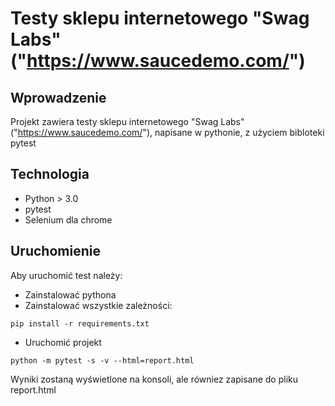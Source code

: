 # Testy sklepu internetowego "Swag Labs" ("https://www.saucedemo.com/")

## Wprowadzenie
Projekt zawiera testy sklepu internetowego "Swag Labs" ("https://www.saucedemo.com/"), napisane w pythonie, z użyciem bibloteki pytest

## Technologia
- Python > 3.0
- pytest
 - Selenium dla chrome

## Uruchomienie
Aby uruchomić test należy:
- Zainstalować pythona
- Zainstalować wszystkie zależności:
```
pip install -r requirements.txt
```
 - Uruchomić projekt
```
python -m pytest -s -v --html=report.html
```

Wyniki zostaną wyświetlone na konsoli, ale równiez zapisane do pliku report.html